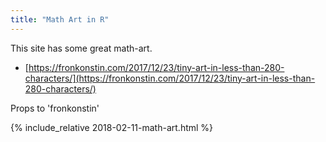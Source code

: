 ```yaml
---
title: "Math Art in R"
---
```



This site has some great math-art.

- [https://fronkonstin.com/2017/12/23/tiny-art-in-less-than-280-characters/](https://fronkonstin.com/2017/12/23/tiny-art-in-less-than-280-characters/)

Props to 'fronkonstin'

{% include_relative 2018-02-11-math-art.html %}

